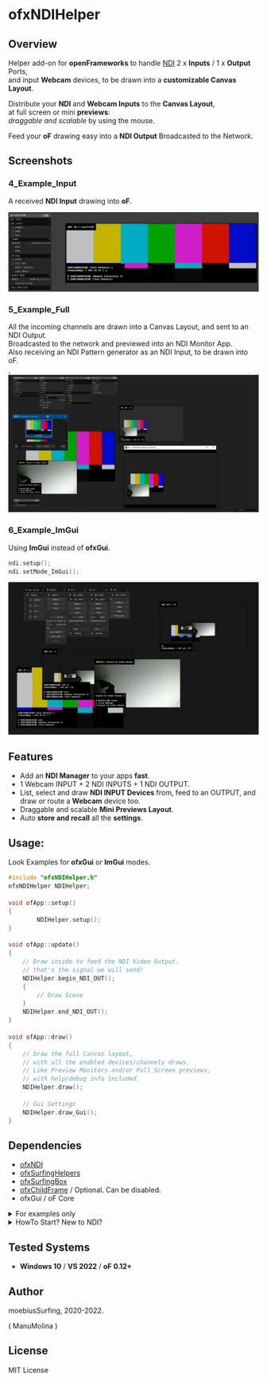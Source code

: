 
# ofxNDIHelper


## Overview

Helper add-on for **openFrameworks** to handle [NDI](https://www.ndi.tv/tools/) 2 x **Inputs** / 1 x **Output** Ports,  
and input **Webcam** devices, to be drawn into a **customizable Canvas Layout**.  

Distribute your **NDI** and **Webcam Inputs** to the **Canvas Layout**,  
at full screen or mini **previews**:  
_draggable and scalable_ by using the mouse.  

Feed your **oF** drawing easy into a **NDI Output** Broadcasted to the Network.

## Screenshots


### 4_Example_Input

A received **NDI Input** drawing into **oF**.  

![](/1_Examples_ofxGui/4_Example_Input/Capture.PNG)

### 5_Example_Full

All the incoming channels are drawn into a Canvas Layout, and sent to an NDI Output.  
Broadcasted to the network and previewed into an NDI Monitor App.  
Also receiving an NDI Pattern generator as an NDI Input, to be drawn into oF. 

![](/1_Examples_ofxGui/5_Example_Full/Capture.PNG)

### 6_Example_ImGui

Using **ImGui** instead of **ofxGui**.
```.cpp  
ndi.setup();
ndi.setMode_ImGui();
```


![](/2_Examples_ImGui/6_Example_ImGui/Capture.PNG)

## Features

- Add an **NDI Manager** to your apps **fast**.
- 1 Webcam INPUT + 2 NDI INPUTS + 1 NDI OUTPUT.
- List, select and draw **NDI INPUT Devices** from, feed to an OUTPUT, and draw or route a **Webcam** device too.
- Draggable and scalable **Mini Previews Layout**.
- Auto **store and recall** all the **settings**.

## Usage:

Look Examples for **ofxGui** or **ImGui** modes.

```.cpp
#include "ofxNDIHelper.h"
ofxNDIHelper NDIHelper;

void ofApp::setup()
{
        NDIHelper.setup();
}

void ofApp::update()
{
	// Draw inside to feed the NDI Video Output.
	// that's the signal we will send!
	NDIHelper.begin_NDI_OUT();
	{
		// Draw Scene
	}
	NDIHelper.end_NDI_OUT();
}

void ofApp::draw()
{
	// Draw the full Canvas layout, 
	// with all the enabled devices/channels draws.
	// Like Preview Monitors and/or Full Screen previews,
	// with help/debug info included.
	NDIHelper.draw();

	// Gui Settings
	NDIHelper.draw_Gui();
}
```

## Dependencies

* [ofxNDI](https://github.com/leadedge/ofxNDI)
* [ofxSurfingHelpers](https://github.com/moebiussurfing/ofxSurfingHelpers)
* [ofxSurfingBox](https://github.com/moebiussurfing/ofxSurfingBox)
* [ofxChildFrame](https://github.com/nariakiiwatani/ofxChildFrame) / Optional. Can be disabled.
* ofxGui / oF Core  

<details>

  <summary>For examples only</summary>

  <p>


* [ofxWindowApp](https://github.com/moebiussurfing/ofxWindowApp)

* [ofxSceneTEST](https://github.com/moebiussurfing/ofxSceneTEST)

  </p>

</details>


<details>

  <summary>HowTo Start? New to NDI?</summary>

  <p>


1. You should install the [NDI Tools](https://www.ndi.tv/tools/). It's a bundle of apps.

2. Run an **NDI Studio Monitor** app to preview what is being sent through the **NDI OUTPUT**.

3. You can run an **NDI Test Pattern** to feed a signal into the **NDI INPUT** of the add-on.

4. Have fun with **sources** toggles on the add-on GUI to explore combinations,

while looking at the **NDI OUT Preview** or the **NDI Studio Monitor** video.

5. NDI works locally or on local or remote networks.

6. **NDI Screen Capture** app does live desktop capture to NDI.

7. **NDI Webcam Input** converts NDI ports to a virtual camera to use on **OBS**/**Zoom**/**Skype**.

  </p>

</details>


## Tested Systems

- **Windows 10** / **VS 2022** / **oF 0.12+**


## Author

moebiusSurfing, 2020-2022.  

( ManuMolina ) 


## License

MIT License
